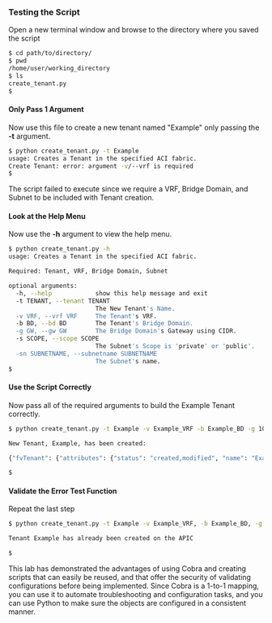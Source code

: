 ### Testing the Script
Open a new terminal window and browse to the directory where you saved the script
```bash
$ cd path/to/directory/
$ pwd
/home/user/working_directory
$ ls
create_tenant.py
$ 
```

#### Only Pass 1 Argument
Now use this file to create a new tenant named "Example" only passing the **-t** argument.
```bash
$ python create_tenant.py -t Example
usage: Creates a Tenant in the specified ACI fabric.
Create Tenant: error: argument -v/--vrf is required
$ 
```

The script failed to execute since we require a VRF, Bridge Domain, and Subnet to be included with Tenant creation.

#### Look at the Help Menu
Now use the **-h** argument to view the help menu.
```bash
$ python create_tenant.py -h
usage: Creates a Tenant in the specified ACI fabric.

Required: Tenant, VRF, Bridge Domain, Subnet

optional arguments:
  -h, --help            show this help message and exit
  -t TENANT, --tenant TENANT
                        The New Tenant's Name.
  -v VRF, --vrf VRF     The Tenant's VRF.
  -b BD, --bd BD        The Tenant's Bridge Domain.
  -g GW, --gw GW        The Bridge Domain's Gateway using CIDR.
  -s SCOPE, --scope SCOPE
                        The Subnet's Scope is 'private' or 'public'.
  -sn SUBNETNAME, --subnetname SUBNETNAME
                        The Subnet's name.
$ 
```

#### Use the Script Correctly
Now pass all of the required arguments to build the Example Tenant correctly.
```bash
$ python create_tenant.py -t Example -v Example_VRF -b Example_BD -g 10.10.10.1/24 -s public

New Tenant, Example, has been created:

{"fvTenant": {"attributes": {"status": "created,modified", "name": "Example"}, "children": [{"fvBD": {"attributes": {"status": "created,modified", "name": "Example_BD"}, "children": [{"fvSubnet": {"attributes": {"status": "created,modified", "ip": "10.10.10.1/24", "scope": "public"}}}, {"fvRsCtx": {"attributes": {"status": "created,modified", "tnFvCtxName": "Example_VRF"}}}]}}, {"fvCtx": {"attributes": {"status": "created,modified", "name": "Example_VRF"}}}]}}

$ 
```

#### Validate the Error Test Function
Repeat the last step
```bash
$ python create_tenant.py -t Example -v Example_VRF, -b Example_BD, -g 10.10.1/24 -s public

Tenant Example has already been created on the APIC

$ 
```

This lab has demonstrated the advantages of using Cobra and creating scripts that can easily be reused, and that offer the security of validating configurations before being implemented. Since Cobra is a 1-to-1 mapping, you can use it to automate troubleshooting and configuration tasks, and you can use Python to make sure the objects are configured in a consistent manner.
